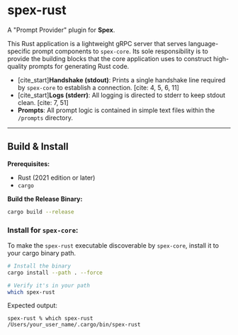 # spex-rust

A "Prompt Provider" plugin for **Spex**.

This Rust application is a lightweight gRPC server that serves language-specific prompt components to `spex-core`. Its sole responsibility is to provide the building blocks that the core application uses to construct high-quality prompts for generating Rust code.

- [cite_start]**Handshake (stdout)**: Prints a single handshake line required by `spex-core` to establish a connection. [cite: 4, 5, 6, 11]
- [cite_start]**Logs (stderr)**: All logging is directed to stderr to keep stdout clean. [cite: 7, 51]
- **Prompts**: All prompt logic is contained in simple text files within the `/prompts` directory.

---

## Build & Install

**Prerequisites:**
- Rust (2021 edition or later)
- `cargo`

**Build the Release Binary:**
```bash
cargo build --release
```

### Install for `spex-core`:

To make the `spex-rust` executable discoverable by `spex-core`, install it to your cargo binary path.

```bash
# Install the binary
cargo install --path . --force

# Verify it's in your path
which spex-rust
```

Expected output:
```
spex-rust % which spex-rust
/Users/your_user_name/.cargo/bin/spex-rust
```
